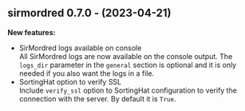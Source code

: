 ## sirmordred 0.7.0 - (2023-04-21)

**New features:**

 * SirMordred logs available on console\
   All SirMordred logs are now available on the console output. The
   `logs_dir` parameter in the `general` section is optional and it is
   only needed if you also want the logs in a file.
 * SortingHat option to verify SSL\
   Include `verify_ssl` option to SortingHat configuration to verify the
   connection with the server. By default it is `True`.

